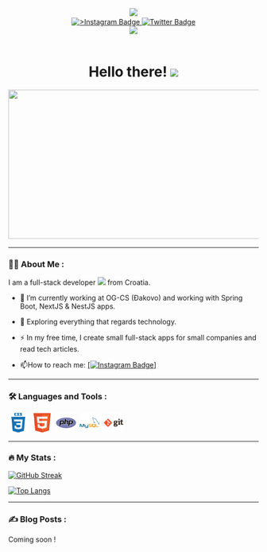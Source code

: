 <div id="header" align="center">
  <img src="https://media.giphy.com/media/M9gbBd9nbDrOTu1Mqx/giphy.gif" width="100"/>
  <div id="badges">
    <a href="https://www.instagram.com/marko_pavlovic01">
      <img src="https://img.shields.io/badge/Instagram-red?style=for-the-badge&logo=instagram&logoColor=white" alt=">Instagram Badge"/>
    </a>
    <a href="https://twitter.com/MarkoPavlovicMP">
      <img src="https://img.shields.io/badge/Twitter-blue?style=for-the-badge&logo=twitter&logoColor=white" alt="Twitter Badge"/>
    </a>
    <br>
    <a href="https://github.com/antonkomarev/github-profile-views-counter">
      <img src="https://komarev.com/ghpvc/?username=noisymark&style=for-the-badge&color=BB2649">
    </a>
  </div>
  <img src="https://komarev.com/ghpvc/?noisymark&style=flat-square&color=blue" alt=""/>
  <h1>
    Hello there!
    <img src="https://media.giphy.com/media/hvRJCLFzcasrR4ia7z/giphy.gif" width="30px"/>
  </h1>
</div>
<div align="center">
  <img src="https://media.giphy.com/media/dWesBcTLavkZuG35MI/giphy.gif" width="600" height="300"/>
</div>

---

### :woman_technologist: About Me :
I am a full-stack developer <img src="https://media.giphy.com/media/WUlplcMpOCEmTGBtBW/giphy.gif" width="30"> from Croatia.
- :telescope: I’m currently working at OG-CS (Đakovo) and working with Spring Boot, NextJS & NestJS apps.

- :seedling: Exploring everything that regards technology.

- :zap: In my free time, I create small full-stack apps for small companies and read tech articles.

- :mailbox:How to reach me: <a href="https://www.instagram.com/marko_pavlovic01">[![Instagram Badge](https://img.shields.io/badge/-markopavlovic01-blue?style=flat&logo=Instagram&logoColor=white)]</a>

---

### :hammer_and_wrench: Languages and Tools :
<div>
  <img src="https://github.com/devicons/devicon/blob/master/icons/css3/css3-plain-wordmark.svg"  title="CSS3" alt="CSS" width="40" height="40"/>&nbsp;
  <img src="https://github.com/devicons/devicon/blob/master/icons/html5/html5-original.svg" title="HTML5" alt="HTML" width="40" height="40"/>&nbsp;
  <img src="https://github.com/devicons/devicon/blob/master/icons/php/php-original.svg" title="PHP" alt="PHP" width="40" height="40"/>&nbsp;
  <img src="https://github.com/devicons/devicon/blob/master/icons/mysql/mysql-original-wordmark.svg" title="MySQL"  alt="MySQL" width="40" height="40"/>&nbsp;
  <img src="https://github.com/devicons/devicon/blob/master/icons/git/git-original-wordmark.svg" title="Git" **alt="Git" width="40" height="40"/>
</div>

---

### :fire: My Stats :
[![GitHub Streak](http://github-readme-streak-stats.herokuapp.com?user=noisymark&theme=dark&background=000000)](https://git.io/streak-stats)

[![Top Langs](https://github-readme-stats.vercel.app/api/top-langs/?username=noisymark)](https://github.com/anuraghazra/github-readme-stats)

---

### :writing_hand: Blog Posts :
Coming soon !
<!-- BLOG-POST-LIST:END -->

